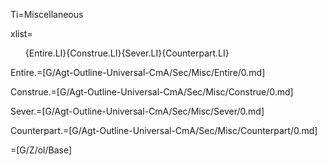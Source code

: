Ti=Miscellaneous

xlist=<ol>{Entire.LI}{Construe.LI}{Sever.LI}{Counterpart.LI}</ol>

Entire.=[G/Agt-Outline-Universal-CmA/Sec/Misc/Entire/0.md]

Construe.=[G/Agt-Outline-Universal-CmA/Sec/Misc/Construe/0.md]

Sever.=[G/Agt-Outline-Universal-CmA/Sec/Misc/Sever/0.md]

Counterpart.=[G/Agt-Outline-Universal-CmA/Sec/Misc/Counterpart/0.md]

=[G/Z/ol/Base]